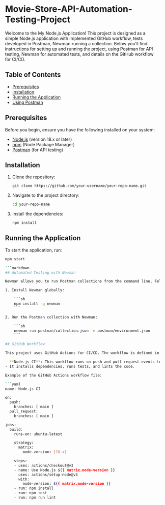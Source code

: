 # Movie-Store-API-Automation-Testing-Project

Welcome to the My Node.js Application! This project is designed as a simple Node.js application with implemented GitHub workflow, tests developed in Postman, Newman running a collection. Below you'll find instructions for setting up and running the project, using Postman for API testing, Newman for automated tests, and details on the GitHub workflow for CI/CD.

## Table of Contents

- [Prerequisites](#prerequisites)
- [Installation](#installation)
- [Running the Application](#running-the-application)
- [Using Postman](#using-postman)

## Prerequisites

Before you begin, ensure you have the following installed on your system:

- [Node.js](https://nodejs.org/) (version 18.x or later)
- [npm](https://www.npmjs.com/get-npm) (Node Package Manager)
- [Postman](https://www.postman.com/) (for API testing)

## Installation

1. Clone the repository:

    ```sh
    git clone https://github.com/your-username/your-repo-name.git
    ```

2. Navigate to the project directory:

    ```sh
    cd your-repo-name
    ```

3. Install the dependencies:

    ```sh
    npm install
    ```

## Running the Application

To start the application, run:

```sh
npm start

```markdown
## Automated Testing with Newman

Newman allows you to run Postman collections from the command line. Follow these steps to run automated tests:

1. Install Newman globally:

    ```sh
    npm install -g newman
    ```

2. Run the Postman collection with Newman:

    ```sh
    newman run postman/collection.json -e postman/environment.json
    ```

## GitHub Workflow

This project uses GitHub Actions for CI/CD. The workflow is defined in `.github/workflows/node.js.yml`. Here’s a brief overview:

- **Node.js CI**: This workflow runs on push and pull request events to the `main` branch.
- It installs dependencies, runs tests, and lints the code.

Example of the GitHub Actions workflow file:

```yaml
name: Node.js CI

on:
  push:
    branches: [ main ]
  pull_request:
    branches: [ main ]

jobs:
  build:
    runs-on: ubuntu-latest

    strategy:
      matrix:
        node-version: [18.x]

    steps:
    - uses: actions/checkout@v3
    - name: Use Node.js ${{ matrix.node-version }}
      uses: actions/setup-node@v3
      with:
        node-version: ${{ matrix.node-version }}
    - run: npm install
    - run: npm test
    - run: npm run lint

